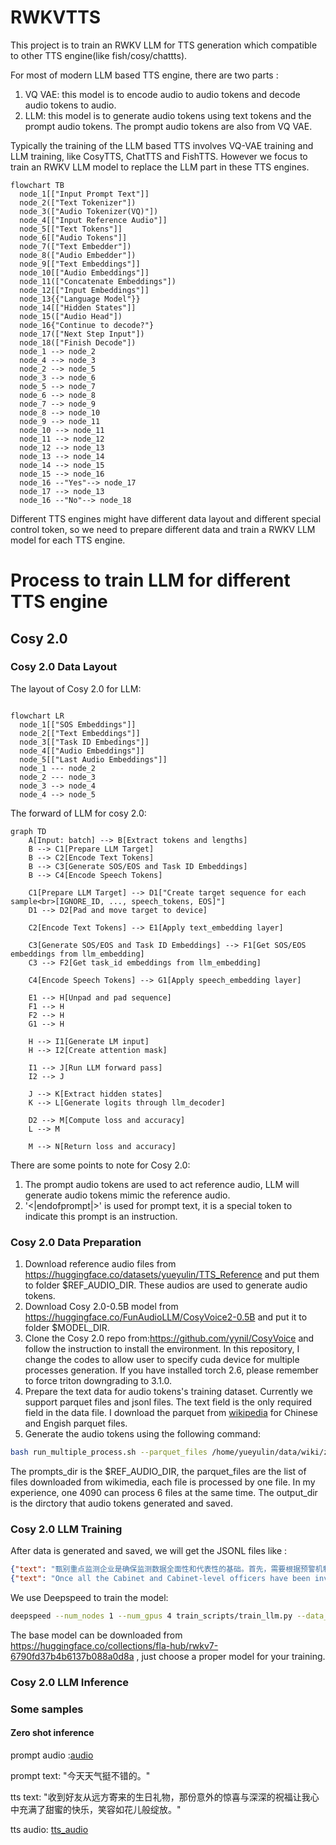 # RWKVTTS
This project is to train an RWKV LLM for TTS generation which compatible to other TTS engine(like fish/cosy/chattts).

For most of modern LLM based TTS engine, there are two parts :
1. VQ VAE: this model is to encode audio to audio tokens and decode audio tokens to audio.
2. LLM: this model is to generate audio tokens using text tokens and the prompt audio tokens. The prompt audio tokens are also from VQ VAE.

Typically the training of the LLM based TTS involves VQ-VAE training and LLM training, like CosyTTS, ChatTTS and FishTTS. However we focus to train an RWKV LLM model to replace the LLM part in these TTS engines.

```mermaid
flowchart TB
  node_1[["Input Prompt Text"]]
  node_2(["Text Tokenizer"])
  node_3(["Audio Tokenizer(VQ)"])
  node_4[["Input Reference Audio"]]
  node_5[["Text Tokens"]]
  node_6[["Audio Tokens"]]
  node_7(["Text Embedder"])
  node_8(["Audio Embedder"])
  node_9[["Text Embeddings"]]
  node_10[["Audio Embeddings"]]
  node_11(["Concatenate Embeddings"])
  node_12[["Input Embeddings"]]
  node_13{{"Language Model"}}
  node_14[["Hidden States"]]
  node_15(["Audio Head"])
  node_16{"Continue to decode?"}
  node_17(["Next Step Input"])
  node_18(["Finish Decode"])
  node_1 --> node_2
  node_4 --> node_3
  node_2 --> node_5
  node_3 --> node_6
  node_5 --> node_7
  node_6 --> node_8
  node_7 --> node_9
  node_8 --> node_10
  node_9 --> node_11
  node_10 --> node_11
  node_11 --> node_12
  node_12 --> node_13
  node_13 --> node_14
  node_14 --> node_15
  node_15 --> node_16
  node_16 --"Yes"--> node_17
  node_17 --> node_13
  node_16 --"No"--> node_18
```

Different TTS engines might have different data layout and different special control token, so we need to prepare different data and train a RWKV LLM model for each TTS engine.

# Process to train LLM for different TTS engine

## Cosy 2.0

### Cosy 2.0 Data Layout

The layout of Cosy 2.0 for LLM:

```mermaid

flowchart LR
  node_1[["SOS Embeddings"]]
  node_2[["Text Embeddings"]]
  node_3[["Task ID Embedings"]]
  node_4[["Audio Embeddings"]]
  node_5[["Last Audio Embeddings"]]
  node_1 --- node_2
  node_2 --- node_3
  node_3 --> node_4
  node_4 --> node_5

```

The forward of LLM for cosy 2.0:
```mermaid
graph TD
    A[Input: batch] --> B[Extract tokens and lengths]
    B --> C1[Prepare LLM Target]
    B --> C2[Encode Text Tokens]
    B --> C3[Generate SOS/EOS and Task ID Embeddings]
    B --> C4[Encode Speech Tokens]
    
    C1[Prepare LLM Target] --> D1["Create target sequence for each sample<br>[IGNORE_ID, ..., speech_tokens, EOS]"]
    D1 --> D2[Pad and move target to device]
    
    C2[Encode Text Tokens] --> E1[Apply text_embedding layer]
    
    C3[Generate SOS/EOS and Task ID Embeddings] --> F1[Get SOS/EOS embeddings from llm_embedding]
    C3 --> F2[Get task_id embeddings from llm_embedding]
    
    C4[Encode Speech Tokens] --> G1[Apply speech_embedding layer]
    
    E1 --> H[Unpad and pad sequence]
    F1 --> H
    F2 --> H
    G1 --> H
    
    H --> I1[Generate LM input]
    H --> I2[Create attention mask]
    
    I1 --> J[Run LLM forward pass]
    I2 --> J
    
    J --> K[Extract hidden states]
    K --> L[Generate logits through llm_decoder]
    
    D2 --> M[Compute loss and accuracy]
    L --> M
    
    M --> N[Return loss and accuracy]
```

There are some points to note for Cosy 2.0:
1. The prompt audio tokens are used to act reference audio, LLM will generate audio tokens mimic the reference audio.
2. '<|endofprompt|>' is used for prompt text, it is a special token to indicate this prompt is an instruction. 

### Cosy 2.0 Data Preparation

1. Download reference audio files from https://huggingface.co/datasets/yueyulin/TTS_Reference and put them to folder $REF_AUDIO_DIR. These audios are used to generate audio tokens.
2. Download Cosy 2.0-0.5B model from https://huggingface.co/FunAudioLLM/CosyVoice2-0.5B and put it to folder $MODEL_DIR.
3. Clone the Cosy 2.0 repo from:https://github.com/yynil/CosyVoice and follow the instruction to install the environment. In this repository, I change the codes to allow user to specify cuda device for multiple processes generation. If you have installed torch 2.6, please remember to force triton downgrading to 3.1.0.
4. Prepare the text data for audio tokens's training dataset. Currently we support parquet files and jsonl files. The text field is the only required field in the data file. I download the parquet from [wikipedia](https://huggingface.co/datasets/wikimedia/wikipedia) for Chinese and Engish parquet files.
5. Generate the audio tokens using the following command:
```bash
bash run_multiple_process.sh --parquet_files /home/yueyulin/data/wiki/zh/train-00000-of-00006.parquet /home/yueyulin/data/wiki/zh/train-00001-of-00006.parquet /home/yueyulin/data/wiki/zh/train-00002-of-00006.parquet /home/yueyulin/data/wiki/zh/train-00003-of-00006.parquet /home/yueyulin/data/wiki/zh/train-00004-of-00006.parquet /home/yueyulin/data/wiki/zh/train-00005-of-00006.parquet --language zh --prompts_dir extract_data/prompts/zh --device cuda:0 --output_dir /home/yueyulin/data/speech_corpus
```
The prompts_dir  is the $REF_AUDIO_DIR, the parquet_files are the list of files downloaded from wikimedia, each file is processed by one file. In my experience, one 4090 can process 6 files at the same time. The output_dir is the dirctory that audio tokens generated and saved.


### Cosy 2.0 LLM Training
After data is generated and saved, we will get the JSONL files like :
```json
{"text": "甄别重点监测企业是确保监测数据全面性和代表性的基础。首先，需要根据预警机制的覆盖范围和目标，明确监测企业的选择标准。选择标准可以包括企业规模、市场份额、行业影响力等。其次，通过企业调查、行业协会推荐等方式，初步筛选出符合条件的潜在监测企业。", "tts_speech_tokens": [2031, 4137, 6405, 6405, 6405, 6405, 6405, 6324, 6324, 6324, 6324, 6324, 6324, 4218, 1761, 4509, 2333, 4483, 5934, 6258, 1929, 3482, 314, 2300, 957, 5163, 6309, 5064, 6425, 3992, 1932, 80, 305, 734, 1479, 5650, 2472, 4778, 4487, 6175, 5667, 5373, 2187, 4851, 137, 141, 4919, 4407, 2436, 1295, 2024, 1294, 4940, 4778, 2330, 764, 1762, 2031, 1788, 5943, 5319, 5238, 5338, 3872, 1614, 4920, 6055, 6027, 3084, 5343, 4605, 2330, 218, 2172, 572, 1949, 1331, 865, 4921, 2472, 4688, 4379, 5850, 6342, 6373, 2997, 2529, 5087, 623, 3700, 6292, 6291, 5823, 5830, 2102, 1041, 6225, 6316, 3887, 889, 5487, 3813, 1626, 953, 734, 909, 4314, 4804, 4821, 4463, 23, 4683, 4678, 2724, 4832, 992, 1238, 2673, 324, 2099, 2486, 135, 2001, 4537, 5271, 2519, 957, 1699, 953, 1304, 1028, 4752, 2553, 5560, 4154, 1287, 59, 879, 4921, 2499, 5748, 5019, 240, 5889, 6264, 4293, 2186, 2105, 2005, 6405, 6405, 6324, 6324, 6324, 4137, 4218, 3651, 6048, 3132, 1433, 1457, 3962, 4515, 2482, 4490, 4561, 4669, 6054, 6270, 6316, 4615, 4781, 575, 632, 2031, 183, 4598, 4479, 6181, 5496, 4128, 3887, 1943, 1861, 6288, 5343, 6072, 3319, 2733, 322, 1187, 1727, 1807, 4921, 4677, 5668, 5019, 2427, 2976, 6066, 5332, 63, 73, 380, 4239, 6534, 6543, 5101, 1452, 213, 5921, 2273, 6453, 4347, 4537, 4459, 11, 2124, 866, 386, 485, 2511, 333, 632, 4317, 5772, 5803, 1457, 2163, 889, 5021, 2381, 5675, 5056, 5092, 1951, 3888, 3645, 4218, 6405, 6324, 4137, 1884, 1646, 2726, 377, 3992, 5529, 2481, 6054, 3822, 5340, 2330, 71, 2733, 2499, 5012, 4463, 5850, 6342, 6373, 2268, 4851, 137, 151, 4921, 4435, 4650, 528, 1295, 1295, 2023, 2753, 4850, 4570, 2243, 1047, 56, 113, 4512, 5568, 1662, 971, 5, 1480, 6387, 1045, 65, 460, 2160, 5102, 4568, 5056, 5098, 1602, 6048, 4367, 956, 59, 1524, 6405, 6405, 6324, 6324, 6324, 6324, 6324, 4137, 2031, 2706, 5325, 1653, 3887, 2219, 3667, 5664, 803, 4592, 2163, 5587, 4598, 5026, 5089, 1692, 5976, 1937, 146, 41, 1507, 1950, 2031, 0, 2349, 343, 4607, 5019, 566, 1683, 2166, 5051, 5678, 5057, 5830, 573, 2835, 2856, 5099, 707, 947, 1113, 4675, 4408, 4623, 1294, 2024, 2023, 3481, 4778, 2411, 1208, 1302, 660, 5827, 5345, 5074, 4560, 6501, 1403, 635, 716, 680, 5057, 4970, 1947, 3645, 1458, 1707, 6024, 6049, 5238, 5340, 1696, 5244, 1468, 1946, 509, 1318, 6534, 2800, 4510, 2234, 1991, 2017, 2018, 1370, 470, 2891, 4997, 1972, 1701, 5832, 1458, 1950, 4860, 5589, 1946, 1949, 509, 5369, 4966, 5019, 4849, 2411, 314, 1293, 1267, 377, 6421, 4800, 4416, 4893, 8, 1946, 1967, 1584, 4615, 5019, 2510, 867, 63, 245, 533, 1991, 4218, 6405, 6405, 6324, 6324, 6324, 6324, 6324, 4137, 1950, 4920, 4516, 276, 2024, 4777, 4194, 6373, 5643, 4851, 4448, 65, 1517, 1978, 4218, 6405, 4218, 2112, 1350, 4860, 5074, 5772, 6262, 672, 5097, 5090, 221, 1032, 4675, 4408, 285, 1295, 1294, 557, 4490, 228, 276, 4858, 4807, 2870, 1675, 6051, 1539, 4141, 1946, 4133, 6320, 4699, 982, 1950, 5832, 5835, 3645, 1947, 5589, 5589, 4136, 1946, 1235, 4642, 4993, 4857, 4598, 62, 4431, 4675, 285, 1043, 314, 2414, 2760, 2850, 5094, 3158, 1214, 1032, 2997, 2763, 5345, 5100, 402, 4677, 4857, 4543, 5, 1482, 2004, 56, 515, 1970, 2077, 6534, 3488, 5591, 5690, 5869, 5319, 2331, 5342, 1688, 1679, 1735, 4218, 6324, 6324, 6405, 4218, 2031, 5886, 6291, 6480, 2883, 5829, 5826, 2175, 5799, 5826, 2186, 2183, 5940, 5322, 120, 5918, 4571, 4687, 3813, 962, 737, 1561, 5886, 4077, 1429, 5831, 6560, 3644, 6429, 6507, 6534, 2101, 2186, 5097, 2682, 2673, 2017, 2576, 4594, 1005, 4785, 2760, 854, 1946, 683, 4844, 2733, 4695, 4840, 2192, 1482, 72, 29, 788, 1761, 4921, 4408, 2517, 566, 35, 2192, 5934, 4209, 5652, 4537, 5920, 278, 160, 3462, 4686, 5021, 4490, 5853, 3912, 6374, 2997, 4716, 2567, 140, 3462, 4435, 2436, 1295, 1295, 2023, 3482, 4769, 4598, 89, 1736, 4218, 6405, 6405, 6324, 6324, 4137], "prompt_text": "那么就在两侧的象限同时忙碌。", "llm_prompt_speech_token": [3686, 6324, 4137, 1959, 3666, 4376, 2836, 2127, 578, 2441, 1041, 2337, 6073, 3560, 1369, 5650, 4691, 5192, 2924, 89, 1687, 1539, 4218, 1848, 160, 4760, 2825, 1463, 1946, 1223, 1313, 2067, 5648, 2997, 2268, 2277, 4842, 4763, 308, 1038, 140, 842, 2983, 4672, 4650, 4696, 5995, 5603, 1238, 1238, 4672, 4650, 4777, 2474, 8, 767, 1731, 4299, 2079, 4941, 4947, 665, 719, 4319, 6424, 5067, 5967, 6048, 5967, 5238, 1523, 3875, 3872, 4314, 661, 1946, 1217, 500, 6422, 1506, 4852, 5831, 1457, 1448]}
{"text": "Once all the Cabinet and Cabinet-level officers have been invested, the act of their investiture usually ends with a \"family photo\" of the new Administration around the new president and vice-president. For this photo, the new ministers' alignment and proximity to the president is dictated by the order of precedence, with the ministers who head older departments standing in the first row, and the heads of the newer departments standing in the back rows. Some departments, such as the Department of Defence, take precedence from prior departments now abolished.", "tts_speech_tokens": [764, 35, 1896, 4299, 6486, 4299, 4299, 4299, 4218, 651, 2112, 2131, 1403, 2792, 2207, 1725, 5401, 281, 575, 683, 4997, 3474, 4492, 195, 87, 5109, 5846, 6077, 2270, 2172, 3828, 4424, 4543, 1520, 1753, 6258, 4075, 141, 5109, 5845, 3647, 1188, 3987, 3750, 4414, 1516, 4180, 5014, 5348, 1441, 6534, 5075, 5100, 1274, 1301, 3569, 3488, 3996, 6183, 4752, 4919, 2328, 3158, 6071, 5264, 5482, 5403, 5844, 5837, 191, 2139, 1839, 2255, 831, 4508, 4576, 6255, 1857, 29, 2, 2228, 5482, 6459, 2004, 2253, 2267, 2255, 885, 2112, 1788, 5916, 5835, 5919, 5919, 5919, 4056, 4299, 2058, 2982, 1295, 305, 1463, 3647, 2383, 2112, 3054, 4603, 3043, 4272, 2260, 4841, 6029, 6062, 5329, 6256, 6465, 2386, 2921, 2204, 4429, 5647, 2085, 2490, 809, 159, 546, 5325, 5298, 917, 1688, 3863, 3872, 3884, 3481, 3480, 4130, 5993, 5979, 5322, 5257, 5634, 4691, 4533, 5100, 1277, 764, 5111, 5, 47, 3748, 4929, 2376, 3583, 2990, 6456, 2232, 2306, 6507, 6210, 4463, 5840, 2270, 4071, 5693, 4663, 5100, 5226, 6510, 6534, 2900, 2567, 137, 882, 1199, 2831, 632, 389, 4251, 4191, 73, 49, 3831, 404, 971, 4853, 4613, 4074, 4314, 2417, 3750, 4507, 4416, 4594, 3624, 5325, 962, 224, 404, 5295, 4596, 2238, 3670, 3848, 4339, 1676, 812, 2441, 6097, 3934, 2261, 3750, 1564, 3401, 6074, 5823, 1383, 4293, 3816, 3734, 2219, 4450, 5482, 2996, 150, 3063, 143, 3019, 3667, 149, 3748, 4278, 4347, 3485, 5270, 4858, 5239, 2568, 2028, 4050, 3011, 32, 2264, 4672, 2991, 888, 804, 149, 2234, 5934, 1744, 2112, 3975, 5916, 5943, 5919, 5943, 5919, 5946, 5916, 3972, 4299, 6402, 6534, 1927, 140, 1038, 2263, 4567, 4413, 5563, 4672, 3999, 6264, 4826, 2810, 2567, 228, 227, 2324, 2504, 1773, 6375, 77, 3831, 754, 3401, 4612, 6498, 4311, 2411, 831, 2255, 4414, 5320, 4920, 2328, 5345, 5169, 4752, 4763, 5014, 6449, 2687, 3413, 3647, 2276, 3670, 4069, 1883, 2330, 4499, 1525, 1762, 1490, 2921, 1639, 2166, 4050, 4304, 2837, 732, 6049, 5405, 2266, 910, 4315, 2399, 798, 4859, 4857, 1923, 4434, 4485, 5152, 4206, 4447, 1917, 2136, 3807, 3740, 5, 2264, 5166, 5409, 806, 2982, 878, 2258, 860, 1525, 1762, 3320, 5169, 2166, 546, 2994, 4526, 4056, 2112, 60, 2274, 2528, 5084, 231, 4450, 4597, 1938, 2163, 650, 5108, 2335, 4188, 4859, 1760, 2096, 2903, 4349, 1684, 873, 3872, 6059, 6058, 5976, 4299, 2136, 4050, 3740, 2, 4432, 6455, 2226, 886, 3063, 881, 71, 2234, 5937, 5650, 5238, 4296, 1422, 2342, 2139, 3462, 2261, 1641, 4314, 230, 186, 2965, 4523, 4509, 4999, 4839, 5345, 6070, 5263, 4839, 3813, 3018, 5825, 2926, 5106, 2924, 194, 147, 1433, 728, 2915, 477, 2325, 5330, 6070, 1527, 2421, 2166, 3564, 6166, 1865, 1676, 2092, 4068, 2255, 1483, 5658, 5726, 2085, 3219, 71, 35, 2219, 3828, 2210, 5047, 6100, 4526, 2934, 3909, 4511, 6453, 6534, 3367, 3863, 3146, 5241, 5323, 6054, 1872, 3881, 947, 380, 632, 2909, 2884, 4296, 5913, 5835, 5919, 5919, 5919, 5838, 3975, 2112, 3648, 2192, 831, 3906, 2222, 5118, 5111, 4487, 879, 5650, 4422, 5256, 6465, 4446, 4522, 3831, 2294, 5588, 5825, 3377, 6050, 1698, 147, 1920, 1404, 6328, 1622, 1676, 2083, 2124, 2336, 3669, 5402, 4269, 2490, 71, 8, 113, 1563, 395, 4238, 2510, 3016, 3936, 4430, 2163, 461, 5192, 5998, 5272, 1869, 651, 4302, 1685, 221, 380, 389, 803, 5412, 4753, 2244, 2028, 3648, 3729, 5916, 5919, 5916, 3732, 3975, 2112, 3894, 5239, 5648, 2250, 2918, 4807, 6258, 879, 4600, 2166, 3483, 6327, 6239, 1652, 1757, 1881, 128, 2264, 5935, 5631, 5729, 5482, 2198, 2309, 1329, 4756, 2263, 4448, 4437, 6454, 4272, 3465, 157, 66, 954, 2166, 5598, 3980, 3836, 1838, 2064, 4069, 2371, 2938, 4565, 4356, 789, 4612, 5940, 6510, 3270, 5, 737, 8, 2234, 3747, 5650, 5482, 4269, 303, 2193, 2447, 4849, 2112, 2085, 4050, 3739, 2192, 4428, 5486, 2253, 885, 2992, 2249, 5205, 3453, 4672, 6186, 6534, 6059, 4068, 2184, 4320, 3978, 4052, 1622, 926, 3140, 231, 157, 2160, 1404, 6084, 3809, 1598, 2092, 6255, 2234, 3750, 5405, 3459, 3669, 23, 1463, 974, 2675, 2891, 2166, 712, 5030, 5023, 5080, 2741, 308, 32, 2203, 5217, 4593, 1437, 303, 2112, 3975], "prompt_text": " So I am gonna do this right now. So let's do it.", "llm_prompt_speech_token": [1822, 5727, 5000, 930, 5015, 2912, 3616, 692, 1250, 1978, 4214, 3485, 2036, 1298, 2918, 5192, 5056, 5074, 5065, 4813, 3005, 3002, 3313, 4238, 795, 4523, 4520, 3038, 4496, 859, 1887, 2490, 3309, 6235, 5264, 6074, 6047, 5339, 5474, 4291, 2915, 2666, 3759, 4056, 4299, 3975, 6159, 6186, 6186, 6186, 5838, 5109, 3732, 2112, 2139, 3945, 4534, 4569, 4575, 6453, 5405, 4461, 4338, 5572, 3809, 2411, 1214, 1205, 3805, 4526, 4379, 2189, 3890, 3242, 1418, 2876, 5828, 2799, 5133, 5563, 5481, 2325, 155, 533, 2801, 3617, 725, 56, 4385, 834, 3444, 5482, 3273, 2166, 2328, 1908, 1372, 868]}
```

We use Deepspeed to train the model:
```bash
deepspeed --num_nodes 1 --num_gpus 4 train_scripts/train_llm.py --data_file /external_data/yueyudata/speech_corpus/ --model_name /external_data/models/rwkv7-1.5B-world/ --output_dir /external_data/yueyudata/cosy_voice_llm --max_length 2048 --wandb_project toy_cosy_llm --wandb_run_name server2_rwkv_7_1.5B --ds_param_offload True --ds_optimizer_offload True --ds_stage 2 --gradient_checkpointing True --logging_steps 10 --per_device_train_batch_size 8
```
The base model can be downloaded from https://huggingface.co/collections/fla-hub/rwkv7-6790fd37b4b6137b088a0d8a , just choose a proper model for your training.


### Cosy 2.0 LLM Inference

### Some samples 

#### Zero shot inference
prompt audio :[audio](mine.wav)

prompt text: "今天天气挺不错的。"

tts text: "收到好友从远方寄来的生日礼物，那份意外的惊喜与深深的祝福让我心中充满了甜蜜的快乐，笑容如花儿般绽放。"

tts audio: [tts_audio](zero_shot_0.wav)